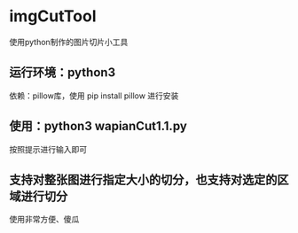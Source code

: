 # imgCutTool
使用python制作的图片切片小工具

## 运行环境：python3 
依赖：pillow库，使用 pip install pillow 进行安装

## 使用：python3 wapianCut1.1.py
按照提示进行输入即可

## 支持对整张图进行指定大小的切分，也支持对选定的区域进行切分
使用非常方便、傻瓜
